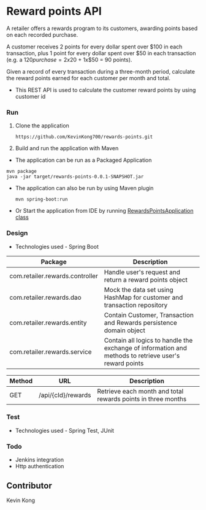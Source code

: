# Reward points API
A retailer offers a rewards program to its customers, awarding points based on each recorded purchase.

A customer receives 2 points for every dollar spent over $100 in each transaction, plus 1 point for every
dollar spent over $50 in each transaction
(e.g. a $120 purchase = 2x$20 + 1x$50 = 90 points).

Given a record of every transaction during a three-month period, calculate the reward points earned for
each customer per month and total.

- This REST API is used to calculate the customer reward points by using customer id


### Run
1. Clone the application


    `https://github.com/KevinKong700/rewards-points.git`


2. Build and run the application with Maven
- The application can be run as a Packaged Application


````
mvn package
java -jar target/rewards-points-0.0.1-SNAPSHOT.jar
````


- The application can also be run by using Maven plugin


    `mvn spring-boot:run`


- Or Start the application from IDE by running
  [RewardsPointsApplication class](https://github.com/KevinKong700/rewards-points/blob/main/src/main/java/com/retailer/rewards/RewardsPointsApplication.java)
### Design
- Technologies used - Spring Boot

| Package                         | Description                                                                                           |
|---------------------------------|-------------------------------------------------------------------------------------------------------|
| com.retailer.rewards.controller | Handle user's request and return a reward points object                                               |
| com.retailer.rewards.dao        | Mock the data set using HashMap for customer and transaction repository                               |
| com.retailer.rewards.entity     | Contain Customer, Transaction and Rewards persistence domain object                                   |
| com.retailer.rewards.service    | Contain all logics to handle the exchange of information and methods to retrieve user's reward points |

| Method | URL                | Description                                                  |
|--------|--------------------|--------------------------------------------------------------|
| GET    | /api/{cId}/rewards | Retrieve each month and total rewards points in three months |

### Test
- Technologies used - Spring Test, JUnit

### Todo
- Jenkins integration
- Http authentication

## Contributor
Kevin Kong
